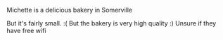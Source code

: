 Michette is a delicious bakery in Somerville

But it's fairly small. :(
But the bakery is very high quality :) 
Unsure if they have free wifi
